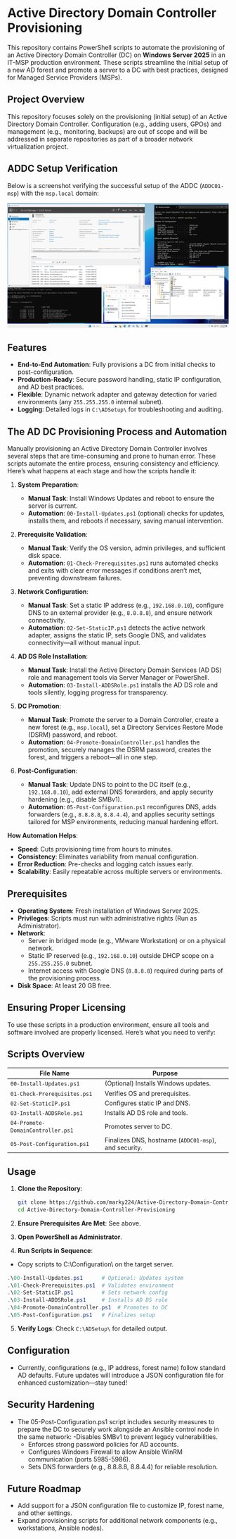 # Active Directory Domain Controller Provisioning

This repository contains PowerShell scripts to automate the provisioning of an Active Directory Domain Controller (DC) on **Windows Server 2025** in an IT-MSP production environment. These scripts streamline the initial setup of a new AD forest and promote a server to a DC with best practices, designed for Managed Service Providers (MSPs).

## Project Overview

This repository focuses solely on the provisioning (initial setup) of an Active Directory Domain Controller. Configuration (e.g., adding users, GPOs) and management (e.g., monitoring, backups) are out of scope and will be addressed in separate repositories as part of a broader network virtualization project.

## ADDC Setup Verification

Below is a screenshot verifying the successful setup of the ADDC (`ADDC01-msp`) with the `msp.local` domain:

![ADDC Setup Screenshot](https://github.com/marky224/Active-Directory-Domain-Controller-Provisioning/raw/main/images/ad_dc_setup_screenshot.jpg)

## Features

- **End-to-End Automation**: Fully provisions a DC from initial checks to post-configuration.
- **Production-Ready**: Secure password handling, static IP configuration, and AD best practices.
- **Flexible**: Dynamic network adapter and gateway detection for varied environments (any `255.255.255.0` internal subnet).
- **Logging**: Detailed logs in `C:\ADSetup\` for troubleshooting and auditing.

## The AD DC Provisioning Process and Automation

Manually provisioning an Active Directory Domain Controller involves several steps that are time-consuming and prone to human error. These scripts automate the entire process, ensuring consistency and efficiency. Here’s what happens at each stage and how the scripts handle it:

1. **System Preparation**:
   - **Manual Task**: Install Windows Updates and reboot to ensure the server is current.
   - **Automation**: `00-Install-Updates.ps1` (optional) checks for updates, installs them, and reboots if necessary, saving manual intervention.

2. **Prerequisite Validation**:
   - **Manual Task**: Verify the OS version, admin privileges, and sufficient disk space.
   - **Automation**: `01-Check-Prerequisites.ps1` runs automated checks and exits with clear error messages if conditions aren’t met, preventing downstream failures.

3. **Network Configuration**:
   - **Manual Task**: Set a static IP address (e.g., `192.168.0.10`), configure DNS to an external provider (e.g., `8.8.8.8`), and ensure network connectivity.
   - **Automation**: `02-Set-StaticIP.ps1` detects the active network adapter, assigns the static IP, sets Google DNS, and validates connectivity—all without manual input.

4. **AD DS Role Installation**:
   - **Manual Task**: Install the Active Directory Domain Services (AD DS) role and management tools via Server Manager or PowerShell.
   - **Automation**: `03-Install-ADDSRole.ps1` installs the AD DS role and tools silently, logging progress for transparency.

5. **DC Promotion**:
   - **Manual Task**: Promote the server to a Domain Controller, create a new forest (e.g., `msp.local`), set a Directory Services Restore Mode (DSRM) password, and reboot.
   - **Automation**: `04-Promote-DomainController.ps1` handles the promotion, securely manages the DSRM password, creates the forest, and triggers a reboot—all in one step.

6. **Post-Configuration**:
   - **Manual Task**: Update DNS to point to the DC itself (e.g., `192.168.0.10`), add external DNS forwarders, and apply security hardening (e.g., disable SMBv1).
   - **Automation**: `05-Post-Configuration.ps1` reconfigures DNS, adds forwarders (e.g., `8.8.8.8`, `8.8.4.4`), and applies security settings tailored for MSP environments, reducing manual hardening effort.

**How Automation Helps**:
- **Speed**: Cuts provisioning time from hours to minutes.
- **Consistency**: Eliminates variability from manual configuration.
- **Error Reduction**: Pre-checks and logging catch issues early.
- **Scalability**: Easily repeatable across multiple servers or environments.

## Prerequisites

- **Operating System**: Fresh installation of Windows Server 2025.
- **Privileges**: Scripts must run with administrative rights (Run as Administrator).
- **Network**: 
  - Server in bridged mode (e.g., VMware Workstation) or on a physical network.
  - Static IP reserved (e.g., `192.168.0.10`) outside DHCP scope on a `255.255.255.0` subnet.
  - Internet access with Google DNS (`8.8.8.8`) required during parts of the provisioning process.
- **Disk Space**: At least 20 GB free.

## Ensuring Proper Licensing

To use these scripts in a production environment, ensure all tools and software involved are properly licensed. Here’s what you need to verify:

## Scripts Overview

| File Name                 | Purpose                                      |
|---------------------------|----------------------------------------------|
| `00-Install-Updates.ps1`  | (Optional) Installs Windows updates.         |
| `01-Check-Prerequisites.ps1` | Verifies OS and prerequisites.         |
| `02-Set-StaticIP.ps1`     | Configures static IP and DNS.                |
| `03-Install-ADDSRole.ps1` | Installs AD DS role and tools.               |
| `04-Promote-DomainController.ps1` | Promotes server to DC.            |
| `05-Post-Configuration.ps1` | Finalizes DNS, hostname (`ADDC01-msp`), and security. |

## Usage

1. **Clone the Repository**:
   ```bash
   git clone https://github.com/marky224/Active-Directory-Domain-Controller-Provisioning.git
   cd Active-Directory-Domain-Controller-Provisioning
    ```
2. **Ensure Prerequisites Are Met**: See above.

3. **Open PowerShell as Administrator**.

4. **Run Scripts in Sequence**:
  - Copy scripts to C:\Configuration\ on the target server.
  ```powershell
  .\00-Install-Updates.ps1      # Optional: Updates system
  .\01-Check-Prerequisites.ps1  # Validates environment
  .\02-Set-StaticIP.ps1         # Sets network config
  .\03-Install-ADDSRole.ps1     # Installs AD DS role
  .\04-Promote-DomainController.ps1  # Promotes to DC
  .\05-Post-Configuration.ps1   # Finalizes setup
```
5. **Verify Logs**: Check `C:\ADSetup\` for detailed output.

## Configuration
  - Currently, configurations (e.g., IP address, forest name) follow standard AD defaults. Future updates will introduce a JSON configuration file for enhanced customization—stay tuned!

## Security Hardening
  - The 05-Post-Configuration.ps1 script includes security measures to prepare the DC to securely work alongside an Ansible control node in the same network:
    -Disables SMBv1 to prevent legacy vulnerabilities.
    - Enforces strong password policies for AD accounts.
    - Configures Windows Firewall to allow Ansible WinRM communication (ports 5985-5986).
    - Sets DNS forwarders (e.g., 8.8.8.8, 8.8.4.4) for reliable resolution.

## Future Roadmap
  - Add support for a JSON configuration file to customize IP, forest name, and other settings.
  - Expand provisioning scripts for additional network components (e.g., workstations, Ansible nodes).

